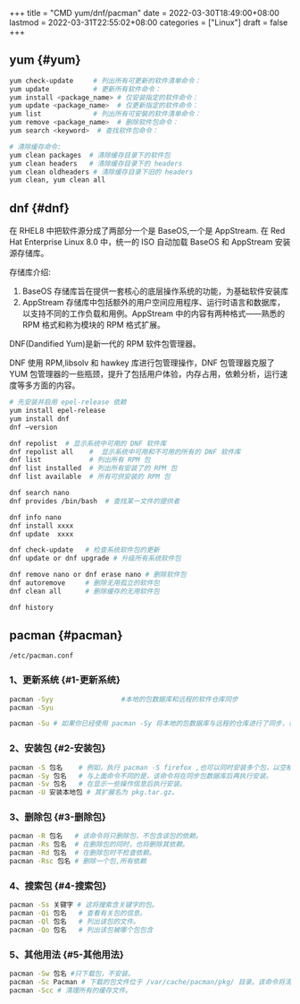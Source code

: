+++
title = "CMD yum/dnf/pacman"
date = 2022-03-30T18:49:00+08:00
lastmod = 2022-03-31T22:55:02+08:00
categories = ["Linux"]
draft = false
+++

## yum {#yum}

```bash
yum check-update     # 列出所有可更新的软件清单命令：
yum update           # 更新所有软件命令：
yum install <package_name> # 仅安装指定的软件命令：
yum update <package_name>  # 仅更新指定的软件命令：
yum list             # 列出所有可安裝的软件清单命令：
yum remove <package_name>  # 删除软件包命令：
yum search <keyword>  # 查找软件包命令：

# 清除缓存命令:
yum clean packages  # 清除缓存目录下的软件包
yum clean headers   # 清除缓存目录下的 headers
yum clean oldheaders # 清除缓存目录下旧的 headers
yum clean, yum clean all
```


## dnf {#dnf}

在 RHEL8 中把软件源分成了两部分一个是 BaseOS,一个是 AppStream.
在 Red Hat Enterprise Linux 8.0 中，统一的 ISO 自动加载 BaseOS 和 AppStream 安装源存储库。

存储库介绍:

1.  BaseOS 存储库旨在提供一套核心的底层操作系统的功能，为基础软件安装库
2.  AppStream 存储库中包括额外的用户空间应用程序、运行时语言和数据库，以支持不同的工作负载和用例。AppStream 中的内容有两种格式——熟悉的 RPM 格式和称为模块的 RPM 格式扩展。

DNF(Dandified Yum)是新一代的 RPM 软件包管理器。

DNF 使用 RPM,libsolv 和 hawkey 库进行包管理操作，DNF 包管理器克服了 YUM 包管理器的一些瓶颈，提升了包括用户体验，内存占用，依赖分析，运行速度等多方面的内容。

```bash
# 先安装并启用 epel-release 依赖
yum install epel-release
yum install dnf
dnf –version

dnf repolist  # 显示系统中可用的 DNF 软件库
dnf repolist all    #  显示系统中可用和不可用的所有的 DNF 软件库
dnf list            # 列出所有 RPM 包
dnf list installed  # 列出所有安装了的 RPM 包
dnf list available  # 所有可供安装的 RPM 包

dnf search nano
dnf provides /bin/bash  # 查找某一文件的提供者

dnf info nano
dnf install xxxx
dnf update  xxxx

dnf check-update   # 检查系统软件包的更新
dnf update or dnf upgrade # 升级所有系统软件包

dnf remove nano or dnf erase nano # 删除软件包
dnf autoremove     # 删除无用孤立的软件包
dnf clean all      # 删除缓存的无用软件包

dnf history
```


## pacman {#pacman}

`/etc/pacman.conf`


### 1、更新系统 {#1-更新系统}

```bash
pacman -Syy					#本地的包数据库和远程的软件仓库同步
pacman -Syu

pacman -Su # 如果你已经使用 pacman -Sy 将本地的包数据库与远程的仓库进行了同步，也可以只执行：
```


### 2、安装包 {#2-安装包}

```bash
pacman -S 包名    # 例如，执行 pacman -S firefox ,也可以同时安装多个包，以空格分隔包名即可。
pacman -Sy 包名   # 与上面命令不同的是，该命令将在同步包数据库后再执行安装。
pacman -Sv 包名   # 在显示一些操作信息后执行安装。
pacman -U 安装本地包 # 其扩展名为 pkg.tar.gz。
```


### 3、删除包 {#3-删除包}

```bash
pacman -R 包名   # 该命令将只删除包，不包含该包的依赖。
pacman -Rs 包名  # 在删除包的同时，也将删除其依赖。
pacman -Rd 包名  # 在删除包时不检查依赖。
pacman -Rsc 包名 # 删除一个包,所有依赖
```


### 4、搜索包 {#4-搜索包}

```bash
pacman -Ss 关键字 # 这将搜索含关键字的包。
pacman -Qi 包名   # 查看有关包的信息。
pacman -Ql 包名   # 列出该包的文件。
pacman -Qo 包名   # 列出该包被哪个包包含
```


### 5、其他用法 {#5-其他用法}

```bash
pacman -Sw 包名 #只下载包，不安装。
pacman -Sc Pacman # 下载的包文件位于 /var/cache/pacman/pkg/ 目录。该命令将清理未安装的包文件
pacman -Scc # 清理所有的缓存文件。
```